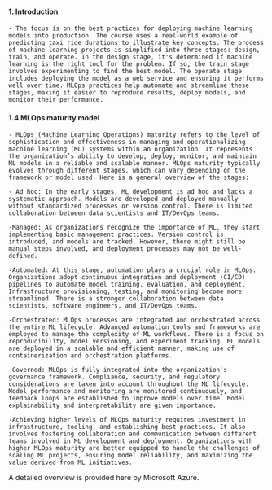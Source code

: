 #### 1. Introduction

    - The focus is on the best practices for deploying machine learning models into production. The course uses a real-world example of predicting taxi ride durations to illustrate key concepts. The process of machine learning projects is simplified into three stages: design, train, and operate. In the design stage, it's determined if machine learning is the right tool for the problem. If so, the train stage involves experimenting to find the best model. The operate stage includes deploying the model as a web service and ensuring it performs well over time. MLOps practices help automate and streamline these stages, making it easier to reproduce results, deploy models, and monitor their performance.

#### 1.4 MLOps maturity model
    - MLOps (Machine Learning Operations) maturity refers to the level of sophistication and effectiveness in managing and operationalizing machine learning (ML) systems within an organization. It represents the organization’s ability to develop, deploy, monitor, and maintain ML models in a reliable and scalable manner. MLOps maturity typically evolves through different stages, which can vary depending on the framework or model used. Here is a general overview of the stages:

    - Ad hoc: In the early stages, ML development is ad hoc and lacks a systematic approach. Models are developed and deployed manually without standardized processes or version control. There is limited collaboration between data scientists and IT/DevOps teams.

    -Managed: As organizations recognize the importance of ML, they start implementing basic management practices. Version control is introduced, and models are tracked. However, there might still be manual steps involved, and deployment processes may not be well-defined.

    -Automated: At this stage, automation plays a crucial role in MLOps. Organizations adopt continuous integration and deployment (CI/CD) pipelines to automate model training, evaluation, and deployment. Infrastructure provisioning, testing, and monitoring become more streamlined. There is a stronger collaboration between data scientists, software engineers, and IT/DevOps teams.

    -Orchestrated: MLOps processes are integrated and orchestrated across the entire ML lifecycle. Advanced automation tools and frameworks are employed to manage the complexity of ML workflows. There is a focus on reproducibility, model versioning, and experiment tracking. ML models are deployed in a scalable and efficient manner, making use of containerization and orchestration platforms.

    -Governed: MLOps is fully integrated into the organization’s governance framework. Compliance, security, and regulatory considerations are taken into account throughout the ML lifecycle. Model performance and monitoring are monitored continuously, and feedback loops are established to improve models over time. Model explainability and interpretability are given importance.

    -Achieving higher levels of MLOps maturity requires investment in infrastructure, tooling, and establishing best practices. It also involves fostering collaboration and communication between different teams involved in ML development and deployment. Organizations with higher MLOps maturity are better equipped to handle the challenges of scaling ML projects, ensuring model reliability, and maximizing the value derived from ML initiatives.

A detailed overview is provided here by Microsoft Azure.